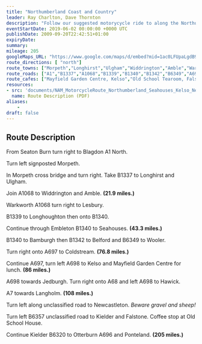 ```yaml
---
title: "Northumberland Coast and Country"
leader: Ray Charlton, Dave Thornton
description: "Follow our suggested motorycycle ride to along the Northumberland Coast and Country."
eventStartDate: 2019-06-02 00:00:00 +0000 UTC
publishDate: 2009-09-20T22:42:51+01:00
expiryDate:
summary: 
mileage: 205
googleMaps_URL: "https://www.google.com/maps/d/embed?mid=1ac0LFUpaLgdB9YmmJJAE3Mb8GmtGtzrb"
route_directions: [ "north"]
route_towns: ["Morpeth","Longhirst","Ulgham","Widdrington","Amble","Warkworth","Lesbury","Longhoughton","Embleton","Seahouses","Bamburgh","Belford","Wooler","Coldstream","Kelso","Jedburgh","Hawick","Langholm","Newcastleton","Kielder","Falstone","Otterburn","Ponteland"]
route_roads: ["A1","B1337","A1068","B1339","B1340","B1342","B6349","A697","A698","A68","A698","A7","B6357","B6320","A696"]
route_cafes: ["Mayfield Garden Centre, Kelso","Old School Tearoom, Falstone"]
resources:
- src: 'documents/NAM_MotorcycleRoute_Northumberland_Seahouses_Kelso_Newcastleton_Kielder.pdf'
  name: Route Description (PDF)
aliases:
    - 
draft: false
---
```


## Route Description

From Seaton Burn turn right to Blagdon A1 North.

Turn left signposted Morpeth.

In Morpeth cross bridge and turn right. Take B1337 to Longhirst and Ulgham.

Join A1068 to Widdrington and Amble. **(21.9 miles.)**

Warkworth A1068 turn right to Lesbury.

B1339 to Longhoughton then onto B1340.

Continue through Embleton B1340 to Seahouses. **(43.3 miles.)**

B1340 to Bamburgh then B1342 to Belford and B6349 to Wooler.

Turn right onto A697 to Coldstream. **(76.8 miles.)** 

Continue A697, turn left A698 to Kelso and Mayfield Garden Centre for lunch. **(86 miles.)** 

A698 towards Jedburgh. Turn right onto A68 and left A698 to Hawick.

A7 towards Langholm. **(108 miles.)** 

Turn left along unclassified road to Newcastleton. *Beware gravel and sheep!*

Turn left B6357 unclassified road to Kielder and Falstone. Coffee stop at Old School House. 

Continue Kielder B6320 to Otterburn A696 and Ponteland. **(205 miles.)**
